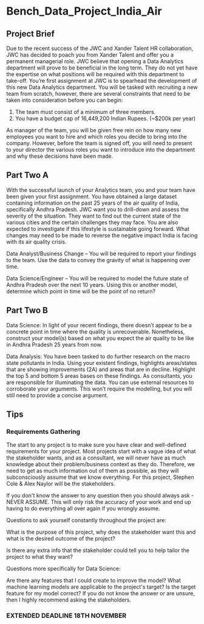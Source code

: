 # Bench_Data_Project_India_Air

## Project Brief

Due to the recent success of the JWC and Xander Talent HR collaboration, JWC has decided to poach you from Xander Talent and offer you a permanent managerial role. JWC believe that opening a Data Analytics department will prove to be beneficial in the long term. They do not yet have the expertise on what positions will be required with this department to take-off. You’re first assignment at JWC is to spearhead the development of this new Data Analytics department. You will be tasked with recruiting a new team from scratch, however, there are several constraints that need to be taken into consideration before you can begin:
1.	The team must consist of a minimum of three members.
2.	You have a budget cap of 16,449,200 Indian Rupees. (~$200k per year) 

As manager of the team, you will be given free rein on how many new employees you want to hire and which roles you decide to bring into the company. However, before the team is signed off, you will need to present to your director the various roles you want to introduce into the department and why these decisions have been made. 

## Part Two A

With the successful launch of your Analytics team, you and your team have been given your first assignment. You have obtained a large dataset containing information on the past 25 years of the air quality of India, specifically Andhra Pradesh. JWC want you to drill-down and assess the severity of the situation. They want to find out the current state of the various cities and the certain challenges they may face. You are also expected to investigate if this lifestyle is sustainable going forward. What changes may need to be made to reverse the negative impact India is facing with its air quality crisis.

Data Analyst/Business Change – You will be required to report your findings to the team. Use the data to convey the gravity of what is happening over time. 

Data Science/Engineer – You will be required to model the future state of Andhra Pradesh over the next 10 years. Using this or another model, determine which point in time will be the point of no return?

## Part Two B 

Data Science: In light of your recent findings, there doesn’t appear to be a concrete point in time where the quality is unrecoverable. Nonetheless, construct your model(s) based on what you expect the air quality to be like in Andhra Pradesh 25 years from now.

Data Analysis: You have been tasked to do further research on the macro state pollutants in India. Using your existent findings, highlights areas/states that are showing improvements (2A) and areas that are in decline. Highlight the top 5 and bottom 5 areas bases on these findings. As consultants, you are responsible for illuminating the data. You can use external resources to corroborate your arguments. This won’t require the modelling, but you will still need to provide a concise argument.


## Tips
### Requirements Gathering
The start to any project is to make sure you have clear and well-defined requirements for your project. Most projects start with a vague idea of what the stakeholder wants, and as a consultant, we will never have as much knowledge about their problem/business context as they do. Therefore, we need to get as much information out of them as possible, as they will subconsciously assume that we know everything. 
For this project, Stephen Cole & Alex Naylor will be the stakeholders.

If you don't know the answer to any question then you should always ask - NEVER ASSUME. This will only risk the accuracy of your work and end up having to do everything all over again if you wrongly assume.

Questions to ask yourself constantly throughout the project are:

What is the purpose of this project, why does the stakeholder want this and what is the desired outcome of the project?

Is there any extra info that the stakeholder could tell you to help tailor the project to what they want?

Questions more specifically for Data Science:

Are there any features that I could create to improve the model?
What machine learning models are applicable to the project's target?
Is the target feature for my model correct?
If you do not know the answer or are unsure, then I highly recommend asking the stakeholders.

### EXTENDED DEADLINE 18TH NOVEMBER
